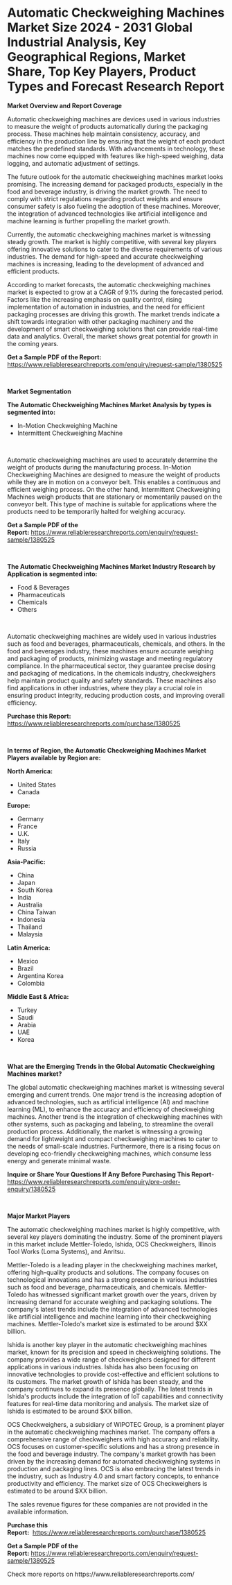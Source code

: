 <p><h1>Automatic Checkweighing Machines Market Size 2024 - 2031 Global Industrial Analysis, Key Geographical Regions, Market Share, Top Key Players, Product Types and Forecast Research Report</h1></p><p><strong>Market Overview and Report Coverage</strong></p>
<p><p>Automatic checkweighing machines are devices used in various industries to measure the weight of products automatically during the packaging process. These machines help maintain consistency, accuracy, and efficiency in the production line by ensuring that the weight of each product matches the predefined standards. With advancements in technology, these machines now come equipped with features like high-speed weighing, data logging, and automatic adjustment of settings.</p><p>The future outlook for the automatic checkweighing machines market looks promising. The increasing demand for packaged products, especially in the food and beverage industry, is driving the market growth. The need to comply with strict regulations regarding product weights and ensure consumer safety is also fueling the adoption of these machines. Moreover, the integration of advanced technologies like artificial intelligence and machine learning is further propelling the market growth.</p><p>Currently, the automatic checkweighing machines market is witnessing steady growth. The market is highly competitive, with several key players offering innovative solutions to cater to the diverse requirements of various industries. The demand for high-speed and accurate checkweighing machines is increasing, leading to the development of advanced and efficient products.</p><p>According to market forecasts, the automatic checkweighing machines market is expected to grow at a CAGR of 9.1% during the forecasted period. Factors like the increasing emphasis on quality control, rising implementation of automation in industries, and the need for efficient packaging processes are driving this growth. The market trends indicate a shift towards integration with other packaging machinery and the development of smart checkweighing solutions that can provide real-time data and analytics. Overall, the market shows great potential for growth in the coming years.</p></p>
<p><strong>Get a Sample PDF of the Report:</strong> <a href="https://www.reliableresearchreports.com/enquiry/request-sample/1380525">https://www.reliableresearchreports.com/enquiry/request-sample/1380525</a></p>
<p>&nbsp;</p>
<p><strong>Market Segmentation</strong></p>
<p><strong>The Automatic Checkweighing Machines Market Analysis by types is segmented into:</strong></p>
<p><ul><li>In-Motion Checkweighing Machine</li><li>Intermittent Checkweighing Machine</li></ul></p>
<p>&nbsp;</p>
<p><p>Automatic checkweighing machines are used to accurately determine the weight of products during the manufacturing process. In-Motion Checkweighing Machines are designed to measure the weight of products while they are in motion on a conveyor belt. This enables a continuous and efficient weighing process. On the other hand, Intermittent Checkweighing Machines weigh products that are stationary or momentarily paused on the conveyor belt. This type of machine is suitable for applications where the products need to be temporarily halted for weighing accuracy.</p></p>
<p><strong>Get a Sample PDF of the Report:</strong>&nbsp;<a href="https://www.reliableresearchreports.com/enquiry/request-sample/1380525">https://www.reliableresearchreports.com/enquiry/request-sample/1380525</a></p>
<p>&nbsp;</p>
<p><strong>The Automatic Checkweighing Machines Market Industry Research by Application is segmented into:</strong></p>
<p><ul><li>Food & Beverages</li><li>Pharmaceuticals</li><li>Chemicals</li><li>Others</li></ul></p>
<p>&nbsp;</p>
<p><p>Automatic checkweighing machines are widely used in various industries such as food and beverages, pharmaceuticals, chemicals, and others. In the food and beverages industry, these machines ensure accurate weighing and packaging of products, minimizing wastage and meeting regulatory compliance. In the pharmaceutical sector, they guarantee precise dosing and packaging of medications. In the chemicals industry, checkweighers help maintain product quality and safety standards. These machines also find applications in other industries, where they play a crucial role in ensuring product integrity, reducing production costs, and improving overall efficiency.</p></p>
<p><strong>Purchase this Report:</strong>&nbsp; <a href="https://www.reliableresearchreports.com/purchase/1380525">https://www.reliableresearchreports.com/purchase/1380525</a></p>
<p>&nbsp;</p>
<p><strong>In terms of Region, the Automatic Checkweighing Machines Market Players available by Region are:</strong></p>
<p>
    <p> <strong> North America: </strong>
        <ul>
            <li>United States</li>
            <li>Canada</li>
        </ul>
        </p> 
    <p> <strong> Europe: </strong>
        <ul>
            <li>Germany</li>
            <li>France</li>
            <li>U.K.</li>
            <li>Italy</li>
            <li>Russia</li>
        </ul>
        </p> 
    <p> <strong> Asia-Pacific: </strong>
        <ul>
            <li>China</li>
            <li>Japan</li>
            <li>South Korea</li>
            <li>India</li>
            <li>Australia</li>
            <li>China Taiwan</li>
            <li>Indonesia</li>
            <li>Thailand</li>
            <li>Malaysia</li>
        </ul>
        </p> 
    <p> <strong> Latin America: </strong>
        <ul>
            <li>Mexico</li>
            <li>Brazil</li>
            <li>Argentina Korea</li>
            <li>Colombia</li>
        </ul>
        </p> 
    <p> <strong> Middle East & Africa: </strong>
        <ul>
            <li>Turkey</li>
            <li>Saudi</li>
            <li>Arabia</li>
            <li>UAE</li>
            <li>Korea</li>
        </ul>
    </p>
    </p>
<p>&nbsp;</p>
<p><strong>What are the Emerging Trends in the Global Automatic Checkweighing Machines market?</strong></p>
<p><p>The global automatic checkweighing machines market is witnessing several emerging and current trends. One major trend is the increasing adoption of advanced technologies, such as artificial intelligence (AI) and machine learning (ML), to enhance the accuracy and efficiency of checkweighing machines. Another trend is the integration of checkweighing machines with other systems, such as packaging and labeling, to streamline the overall production process. Additionally, the market is witnessing a growing demand for lightweight and compact checkweighing machines to cater to the needs of small-scale industries. Furthermore, there is a rising focus on developing eco-friendly checkweighing machines, which consume less energy and generate minimal waste.</p></p>
<p><strong>Inquire or Share Your Questions If Any Before Purchasing This Report</strong>- <a href="https://www.reliableresearchreports.com/enquiry/pre-order-enquiry/1380525">https://www.reliableresearchreports.com/enquiry/pre-order-enquiry/1380525</a></p>
<p>&nbsp;</p>
<p><strong>Major Market Players</strong></p>
<p><p>The automatic checkweighing machines market is highly competitive, with several key players dominating the industry. Some of the prominent players in this market include Mettler-Toledo, Ishida, OCS Checkweighers, Illinois Tool Works (Loma Systems), and Anritsu.</p><p>Mettler-Toledo is a leading player in the checkweighing machines market, offering high-quality products and solutions. The company focuses on technological innovations and has a strong presence in various industries such as food and beverage, pharmaceuticals, and chemicals. Mettler-Toledo has witnessed significant market growth over the years, driven by increasing demand for accurate weighing and packaging solutions. The company's latest trends include the integration of advanced technologies like artificial intelligence and machine learning into their checkweighing machines. Mettler-Toledo's market size is estimated to be around $XX billion.</p><p>Ishida is another key player in the automatic checkweighing machines market, known for its precision and speed in checkweighing solutions. The company provides a wide range of checkweighers designed for different applications in various industries. Ishida has also been focusing on innovative technologies to provide cost-effective and efficient solutions to its customers. The market growth of Ishida has been steady, and the company continues to expand its presence globally. The latest trends in Ishida's products include the integration of IoT capabilities and connectivity features for real-time data monitoring and analysis. The market size of Ishida is estimated to be around $XX billion.</p><p>OCS Checkweighers, a subsidiary of WIPOTEC Group, is a prominent player in the automatic checkweighing machines market. The company offers a comprehensive range of checkweighers with high accuracy and reliability. OCS focuses on customer-specific solutions and has a strong presence in the food and beverage industry. The company's market growth has been driven by the increasing demand for automated checkweighing systems in production and packaging lines. OCS is also embracing the latest trends in the industry, such as Industry 4.0 and smart factory concepts, to enhance productivity and efficiency. The market size of OCS Checkweighers is estimated to be around $XX billion.</p><p>The sales revenue figures for these companies are not provided in the available information.</p></p>
<p><strong>Purchase this Report:</strong>&nbsp;&nbsp;<a href="https://www.reliableresearchreports.com/purchase/1380525">https://www.reliableresearchreports.com/purchase/1380525</a></p>
<p></p>
<p><strong>Get a Sample PDF of the Report:</strong>&nbsp;<a href="https://www.reliableresearchreports.com/enquiry/request-sample/1380525">https://www.reliableresearchreports.com/enquiry/request-sample/1380525</a></p>
<p>Check more reports on https://www.reliableresearchreports.com/</p>